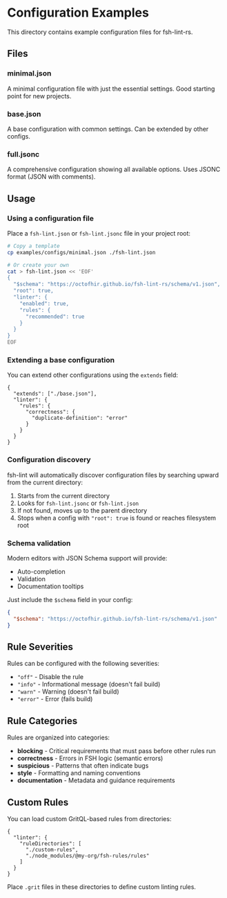 # Configuration Examples

This directory contains example configuration files for fsh-lint-rs.

## Files

### minimal.json
A minimal configuration file with just the essential settings. Good starting point for new projects.

### base.json
A base configuration with common settings. Can be extended by other configs.

### full.jsonc
A comprehensive configuration showing all available options. Uses JSONC format (JSON with comments).

## Usage

### Using a configuration file

Place a `fsh-lint.json` or `fsh-lint.jsonc` file in your project root:

```bash
# Copy a template
cp examples/configs/minimal.json ./fsh-lint.json

# Or create your own
cat > fsh-lint.json << 'EOF'
{
  "$schema": "https://octofhir.github.io/fsh-lint-rs/schema/v1.json",
  "root": true,
  "linter": {
    "enabled": true,
    "rules": {
      "recommended": true
    }
  }
}
EOF
```

### Extending a base configuration

You can extend other configurations using the `extends` field:

```jsonc
{
  "extends": ["./base.json"],
  "linter": {
    "rules": {
      "correctness": {
        "duplicate-definition": "error"
      }
    }
  }
}
```

### Configuration discovery

fsh-lint will automatically discover configuration files by searching upward from the current directory:

1. Starts from the current directory
2. Looks for `fsh-lint.jsonc` or `fsh-lint.json`
3. If not found, moves up to the parent directory
4. Stops when a config with `"root": true` is found or reaches filesystem root

### Schema validation

Modern editors with JSON Schema support will provide:
- Auto-completion
- Validation
- Documentation tooltips

Just include the `$schema` field in your config:

```json
{
  "$schema": "https://octofhir.github.io/fsh-lint-rs/schema/v1.json"
}
```

## Rule Severities

Rules can be configured with the following severities:

- `"off"` - Disable the rule
- `"info"` - Informational message (doesn't fail build)
- `"warn"` - Warning (doesn't fail build)
- `"error"` - Error (fails build)

## Rule Categories

Rules are organized into categories:

- **blocking** - Critical requirements that must pass before other rules run
- **correctness** - Errors in FSH logic (semantic errors)
- **suspicious** - Patterns that often indicate bugs
- **style** - Formatting and naming conventions
- **documentation** - Metadata and guidance requirements

## Custom Rules

You can load custom GritQL-based rules from directories:

```jsonc
{
  "linter": {
    "ruleDirectories": [
      "./custom-rules",
      "./node_modules/@my-org/fsh-rules/rules"
    ]
  }
}
```

Place `.grit` files in these directories to define custom linting rules.
